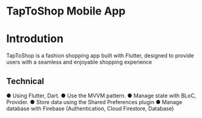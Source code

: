 # TapToShop Mobile App

# Introdution
TapToShop is a fashion shopping app built with Flutter, designed to provide users with a seamless and enjoyable shopping experience

## Technical
● Using Flutter, Dart.
● Use the MVVM pattern.
● Manage state with BLoC, Provider.
● Store data using the Shared Preferences plugin
● Manage database with Firebase (Authentication, Cloud Firestore, Database)

